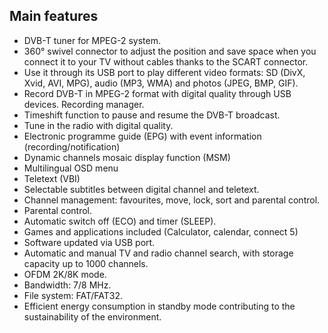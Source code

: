 ## Main features
*	DVB-T tuner for MPEG-2 system.
*	360° swivel connector to adjust the position and save space when you connect it to your TV without cables thanks to the SCART connector.
*	Use it through its USB port to play different video formats: SD (DivX, Xvid, AVI, MPG), audio (MP3, WMA) and photos (JPEG, BMP, GIF).
*	Record DVB-T in MPEG-2 format with digital quality through USB devices. Recording manager.
*	Timeshift function to pause and resume the DVB-T broadcast.
*	Tune in the radio with digital quality.
*	Electronic programme guide (EPG) with event information (recording/notification) 
*	Dynamic channels mosaic display function (MSM) 
*	Multilingual OSD menu
*	Teletext (VBI)
*	Selectable subtitles between digital channel and teletext.
*	Channel management: favourites, move, lock, sort and parental control.
*	Parental control.
*	Automatic switch off (ECO) and timer (SLEEP).
*	Games and applications included (Calculator, calendar, connect 5)
*	Software updated via USB port.
*	Automatic and manual TV and radio channel search, with storage capacity up to 1000 channels.
* OFDM 2K/8K mode.
*	Bandwidth: 7/8 MHz.
*	File system: FAT/FAT32.
*	Efficient energy consumption in standby mode contributing to the sustainability of the environment.

